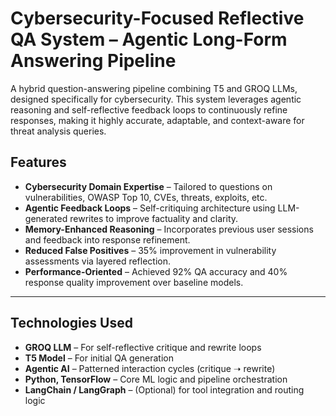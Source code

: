 #  Cybersecurity-Focused Reflective QA System – Agentic Long-Form Answering Pipeline

A hybrid question-answering pipeline combining T5 and GROQ LLMs, designed specifically for cybersecurity. This system leverages agentic reasoning and self-reflective feedback loops to continuously refine responses, making it highly accurate, adaptable, and context-aware for threat analysis queries.


##  Features

-  **Cybersecurity Domain Expertise** – Tailored to questions on vulnerabilities, OWASP Top 10, CVEs, threats, exploits, etc.
-  **Agentic Feedback Loops** – Self-critiquing architecture using LLM-generated rewrites to improve factuality and clarity.
-  **Memory-Enhanced Reasoning** – Incorporates previous user sessions and feedback into response refinement.
-  **Reduced False Positives** – 35% improvement in vulnerability assessments via layered reflection.
-  **Performance-Oriented** – Achieved 92% QA accuracy and 40% response quality improvement over baseline models.

---

##  Technologies Used

- **GROQ LLM** – For self-reflective critique and rewrite loops  
- **T5 Model** – For initial QA generation  
- **Agentic AI** – Patterned interaction cycles (critique ➝ rewrite)  
- **Python, TensorFlow** – Core ML logic and pipeline orchestration  
- **LangChain / LangGraph** – (Optional) for tool integration and routing logic
